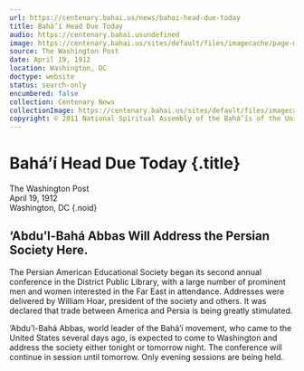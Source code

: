 ```yaml
---
url: https://centenary.bahai.us/news/bahai-head-due-today
title: Bahá’í Head Due Today
audio: https://centenary.bahai.usundefined
image: https://centenary.bahai.us/sites/default/files/imagecache/page-main-image/images/press_clippings/04-19-1912%2CThe%20Washington%20Post%2CBahai%20Head%20Due%20Today.png
source: The Washington Post
date: April 19, 1912
location: Washington, DC
doctype: website
status: search-only
encumbered: false
collection: Centenary News
collectionImage: https://centenary.bahai.us/sites/default/files/imagecache/theme-image/main_image/abdulbaha-overview-small_0.jpg
copyright: © 2011 National Spiritual Assembly of the Bahá’ís of the United States
---
```



# Bahá’í Head Due Today {.title}

The Washington Post  
April 19, 1912  
Washington, DC
{.noid}  



‘Abdu’l-Bahá Abbas Will Address the Persian Society Here.
---------------------------------------------------------

The Persian American Educational Society began its second annual conference in the District Public Library, with a large number of prominent men and women interested in the Far East in attendance. Addresses were delivered by William Hoar, president of the society and others. It was declared that trade between America and Persia is being greatly stimulated.

‘Abdu’l-Bahá Abbas, world leader of the Bahá’í movement, who came to the United States several days ago, is expected to come to Washington and address the society either tonight or tomorrow night. The conference will continue in session until tomorrow. Only evening sessions are being held.